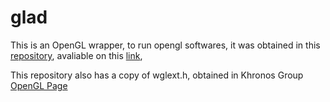 # glad

This is an OpenGL wrapper, to run opengl softwares, it was obtained in this [repository](https://github.com/Dav1dde/glad), avaliable on this [link](https://gen.glad.sh/),

This repository also has a copy of wglext.h, obtained in Khronos Group [OpenGL Page](https://registry.khronos.org/OpenGL/api/GL/wglext.h)
